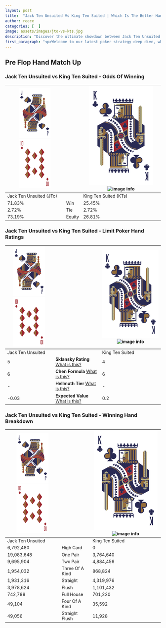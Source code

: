 ```yaml
---
layout: post
title:  "Jack Ten Unsuited Vs King Ten Suited | Which Is The Better Hand In Poker? A Complete Guide"
author: reece
categories: [  ]
image: assets/images/jto-vs-kts.jpg
description: "Discover the ultimate showdown between Jack Ten Unsuited and King Ten Suited in poker! Uncover the odds, strategies, and scenarios where one hand triumphs over the other. Get ready to up your poker game with this thrilling analysis."
first_paragraph: "<p>Welcome to our latest poker strategy deep dive, where we're pitting two distinct hands against each other in a high-stakes showdown: Jack Ten Unsuited vs King Ten Suited.</p><p>In the dynamic world of poker, every decision counts, and knowing which hand holds the upper hand is key to your success at the table.</p><p>In this article, we'll dissect these two hands, explore the scenarios where one dominates the other, and equip you with the knowledge to make strategic choices that can tip the odds in your favor.</p><p>Get ready to unravel the intriguing dynamics of these poker hands and elevate your game to new heights.</p>"
---
```




[comment]: # (sp0)

## Pre Flop Hand Match Up

<div class="table hand-ratings" markdown="1"> 



### Jack Ten Unsuited vs King Ten Suited - Odds Of Winning


    
| ![image info](assets/images/hand1/J.png) ![image info](assets/images/hand1/To.png) |  | ![image info](assets/images/hand2/K.png) ![image info](assets/images/hand2/Ts.png) |
| -------- | -------- | -------- |
| Jack Ten Unsuited (JTo) |  | King Ten Suited (KTs) |
| 71.83% | Win | 25.45% |
| 2.72% | Tie | 2.72% |
| 73.19% | Equity | 26.81% |




[comment]: # (sp1)



### Jack Ten Unsuited vs King Ten Suited - Limit Poker Hand Ratings


    
| ![image info](assets/images/hand1/J.png) ![image info](assets/images/hand1/To.png) |  | ![image info](assets/images/hand2/K.png) ![image info](assets/images/hand2/Ts.png) |
| -------- | -------- | -------- |
| Jack Ten Unsuited |  | King Ten Suited |
| 5 | **Sklansky Rating** [What is this?](/sklansky-rating-explained) | 4 |
| 6 | **Chen Formula** [What is this?](/chen-formula-explained) | 6 |
| - | **Hellmuth Tier** [What is this?](/Hellmuth-tier-explained) | - |
| -0.03 | **Expected Value** [What is this?](/expected-value-explained) | 0.2 |




[comment]: # (sp2)



### Jack Ten Unsuited vs King Ten Suited - Winning Hand Breakdown


    
| ![image info](assets/images/hand1/J.png) ![image info](assets/images/hand1/To.png) |  | ![image info](assets/images/hand2/K.png) ![image info](assets/images/hand2/Ts.png) |
| -------- | -------- | -------- |
| Jack Ten Unsuited |  | King Ten Suited |
| 6,792,480 | High Card | 0 |
| 19,083,648 | One Pair | 3,764,640 |
| 9,695,904 | Two Pair | 4,884,456 |
| 1,954,032 | Three Of A Kind | 868,824 |
| 1,931,316 | Straight | 4,319,976 |
| 3,978,624 | Flush | 1,101,432 |
| 742,788 | Full House | 701,220 |
| 49,104 | Four Of A Kind | 35,592 |
| 49,056 | Straight Flush | 11,928 |




[comment]: # (sp3)



</div>

[comment]: # (sp4)



[comment]: # (sp5)


